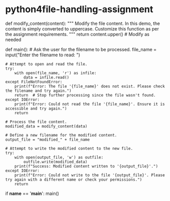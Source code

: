# python4file-handling-assignment
def modify_content(content):
    """
    Modify the file content.
    In this demo, the content is simply converted to uppercase.
    Customize this function as per the assignment requirements.
    """
    return content.upper()  # Modify as needed

def main():
    # Ask the user for the filename to be processed.
    file_name = input("Enter the filename to read: ")

    # Attempt to open and read the file.
    try:
        with open(file_name, 'r') as infile:
            data = infile.read()
    except FileNotFoundError:
        print(f"Error: The file '{file_name}' does not exist. Please check the filename and try again.")
        return  # Stop further processing since the file wasn't found.
    except IOError:
        print(f"Error: Could not read the file '{file_name}'. Ensure it is accessible and try again.")
        return

    # Process the file content.
    modified_data = modify_content(data)

    # Define a new filename for the modified content.
    output_file = "modified_" + file_name

    # Attempt to write the modified content to the new file.
    try:
        with open(output_file, 'w') as outfile:
            outfile.write(modified_data)
        print(f"Success: Modified content written to '{output_file}'.")
    except IOError:
        print(f"Error: Could not write to the file '{output_file}'. Please try again with a different name or check your permissions.")
        return

if __name__ == '__main__':
    main()
